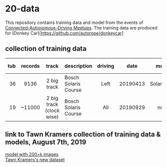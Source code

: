 # 20-data

This repository contains training data and model from the events of [Connected-Autonomous-Driving Meetups](https://www.meetup.com/Connected-Autonomous-Driving/).
The training data are produced for (Donkey Car)[https://github.com/autorope/donkeycar]

## collection of training data

| tub             | records | track                   | description          | driving   | date     | model      | data quality    |
|----------------:|:-------:|:-----------------------:|:---------------------|:---------:|:--------:|:----------:|:--------------:|
| 36              |    9136 | 2 big track             | Bosch Solaris Course | Left      | 20190413 | Solaris2.h5 | [tubhist](https://github.com/connected-autonomous-mobilty/20-data/blob/master/images/tubhist_tub_36_19-04-13.png)|
| 19              |  ~11000 | 2 big track (clock wise)| Bosch Solaris Course | All       | 20190929 | none        | none |

## link to Tawn Kramers collection of training data & models, August 7th, 2019
 [model with 200+k images](https://drive.google.com/open?id=18Qfc_T5fpUmuTqXFZbJZrQhlf2l3S0VK) <br>
 [Tawn Kramers's new dataset](https://tawn-train.s3.amazonaws.com/log_donkey/lg_data.tar.gz)
 

